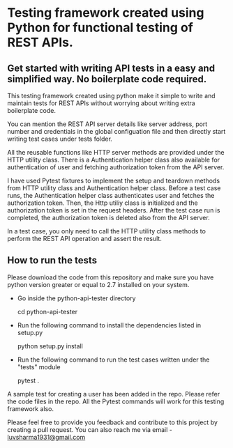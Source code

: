 # Testing framework created using Python for functional testing of REST APIs. 

## Get started with writing API tests in a easy and simplified way. No boilerplate code required.

This testing framework created using python make it simple to write and  maintain tests for REST APIs without worrying about writing extra boilerplate code. 

You can mention the REST API server details like server address, port number and credentials in the global configuation file and then directly start writing test cases under tests folder. 

All the reusable functions like HTTP server methods are provided under the HTTP utility class. There is a Authentication helper class also available for authentication of user and fetching authorization token from the API server.

I have used Pytest fixtures to implement the setup and teardown methods from HTTP utility class and Authentication helper class. Before a test case runs, the Authentication helper class authenticates user and fetches the authorization token. Then, the Http utiliy class is initialized and the authorization token is set in the request headers. After the test case run is completed, the authorization token is deleted also from the API server.

In a test case, you only need to call the HTTP utility class methods to perform the REST API operation and assert the result.

## How to run the tests

Please download the code from this repository and make sure you have python version greater or equal to 2.7 installed on your system. 

- Go inside the python-api-tester directory

  cd python-api-tester

- Run the following command to install the dependencies listed in setup.py

  python setup.py install

- Run the following command to run the test cases written under the "tests" module

  pytest .


A sample test for creating a user has been added in the repo. Please refer the code files in the repo. All the Pytest commands will work for this testing framework also.


Please feel free to provide you feedback and contribute to this project by creating a pull request. You can also reach me via email - luvsharma1931@gmail.com
